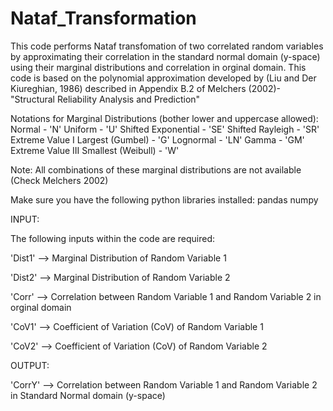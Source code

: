 # Nataf_Transformation

This code performs Nataf transfomation of two correlated random variables by
approximating their correlation in the standard normal domain (y-space) using 
their marginal distributions and correlation in orginal domain. This code is 
based on the polynomial approximation developed by (Liu and Der Kiureghian, 1986)
described in Appendix B.2 of Melchers (2002)- "Structural Reliability Analysis and Prediction" 


Notations for Marginal Distributions (bother lower and uppercase allowed):
        Normal                                 - 'N'
        Uniform                                - 'U'
        Shifted Exponential                    - 'SE'
        Shifted Rayleigh                       - 'SR'
        Extreme Value I Largest (Gumbel)       - 'G'
        Lognormal                              - 'LN'
        Gamma                                  - 'GM'
        Extreme Value III Smallest (Weibull)   - 'W' 


Note: All combinations of these marginal distributions are not available (Check Melchers 2002)
   

Make sure you have the following python libraries installed:
    pandas 
    numpy
 

INPUT:

The following inputs within the code are required:

'Dist1'  --> Marginal Distribution of Random Variable 1

'Dist2'  --> Marginal Distribution of Random Variable 2

'Corr'   --> Correlation between Random Variable 1 and Random Variable 2 in orginal domain

'CoV1'   --> Coefficient of Variation (CoV) of Random Variable 1

'CoV2'   --> Coefficient of Variation (CoV) of Random Variable 2


OUTPUT:

'CorrY'  --> Correlation between Random Variable 1 and Random Variable 2 in Standard Normal domain (y-space)
